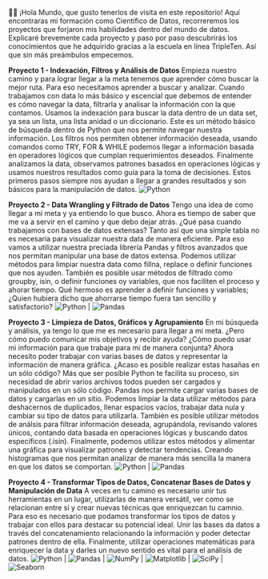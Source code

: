 🙋‍♂️ ¡Hola Mundo, que gusto tenerlos de visita en este repositorio!
Aquí encontraras mi formación como Científico de Datos, recorreremos los proyectos que forjaron mis habilidades dentro del mundo de datos.
Explicaré brevemente cada proyecto y paso por paso descubrirás los conocimientos que he adquirido gracias a la escuela en línea TripleTen.
Así que sin más preámbulos empecemos.

**Proyecto 1 - Indexación, Filtros y Análisis de Datos**
Empieza nuestro camino y para lograr llegar a la meta tenemos que aprender cómo buscar la mejor ruta. Para eso necesitamos aprender a buscar y analizar.
Cuando trabajamos con data lo más básico y escencial que debemos de entender es cómo navegar la data, filtrarla y analisar la información con la que contamos.
Usamos la indexación para buscar la data dentro de un data set, ya sea un lista, una lista anidad o un diccionario. Este es un método básico de búsqueda dentro de Python que nos permite navegar nuestra información.
Los filtros nos permiten obtener información deseada, usando comandos como TRY, FOR & WHILE podemos llegar a información basada en operadores lógicos que cumplan requerimientos deseados.
Finalmente analizamos la data, observamos patrones basados en operaciones lógicas y usamos nuestros resultados como guía para la toma de decisiones.
Estos primeros pasos siempre nos ayudan a llegar a grandes resultados y son básicos para la manipulación de datos.
![Python](https://img.shields.io/badge/python-3670A0?style=for-the-badge&logo=python&logoColor=ffdd54)

**Proyecto 2 - Data Wrangling y Filtrado de Datos**
Tengo una idea de como llegar a mi meta y ya entiendo lo que busco. Ahora es tiempo de saber que me va a servir en el camino y que debo dejar atrás.
¿Qué pasa cuando trabajamos con bases de datos extensas? Tanto así que una simple tabla no es necesaria para visualizar nuestra data de manera eficiente.
Para eso vamos a utilizar nuestra preciada librería Pandas y filtros avanzados que nos permitan manipular una base de datos extensa.
Podemos utilizar métodos para limpiar nuestra data como fillna, replace o definir funciones que nos ayuden.
También es posible usar métodos de filtrado como groupby, isin, o definir funciones oy variables, que nos faciliten el proceso y ahorar tiempo.
Qué hermoso es aprender a definir funciones y variables; ¿Quien hubiera dicho que ahorrarse tiempo fuera tan sencillo y satisfactorio?
![Python](https://img.shields.io/badge/python-3670A0?style=for-the-badge&logo=python&logoColor=ffdd54) | 	![Pandas](https://img.shields.io/badge/pandas-%23150458.svg?style=for-the-badge&logo=pandas&logoColor=white)

**Proyecto 3 - Limpieza de Datos, Gráficos y Agrupamiento**
En mi búsqueda y análisis, ya tengo lo que me es necesario para llegar a mi meta. ¿Pero cómo puedo comunicar mis objetivos y recibir ayuda? ¿Cómo puedo usar mi información para que trabaje para mi de manera conjunta?
Ahora necesito poder trabajar con varias bases de datos y representar la información de manera gráfica. ¿Acaso es posible realizar estas hasañas en un sólo código?
Más que ser posible Python te facilita su proceso, sin necesidad de abrir varios archivos todos pueden ser cargados y manipulados en un sólo código.
Pandas nos permite cargar varias bases de datos y cargarlas en un sitio.
Podemos limpiar la data utilizar métodos para deshacernos de duplicados, llenar espacios vacíos, trabajar data nula y cambiar su tipo de datos para utilizarla.
También es posible utilizar métodos de análsis para filtrar información deseada, agrupándola, revisando valores únicos, contando data basada en operaciones lógicas y buscando datos específicos (.isin).
Finalmente, podemos utilizar estos métodos y alimentar una gráfica para visualizar patrones y detectar tendencias. Creando histogramas que nos permitan analizar de manera más sencilla la manera en que los datos se comportan.
![Python](https://img.shields.io/badge/python-3670A0?style=for-the-badge&logo=python&logoColor=ffdd54) | 	![Pandas](https://img.shields.io/badge/pandas-%23150458.svg?style=for-the-badge&logo=pandas&logoColor=white)

**Proyecto 4 - Transformar Tipos de Datos, Concatenar Bases de Datos y Manipulación de Data**
A veces en tu camino es necesario unir tus herramientas en un lugar, utilizarlas de manera versátil, ver como se relacionan entre sí y crear nuevas técnicas que enriquezcan tu camnio.
Para eso es necesario que podamos transformar los tipos de datos y trabajar con ellos para destacar su potencial ideal.
Unir las bases da datos a través del concatenamiento relacionando la información y poder detectar patrones dentro de ella.
Finalmente, utilizar operaciones matemáticas para enriquecer la data y darles un nuevo sentido es vital para el análisis de datos.
![Python](https://img.shields.io/badge/python-3670A0?style=for-the-badge&logo=python&logoColor=ffdd54) | 	![Pandas](https://img.shields.io/badge/pandas-%23150458.svg?style=for-the-badge&logo=pandas&logoColor=white) | ![NumPy](https://img.shields.io/badge/numpy-%23013243.svg?style=for-the-badge&logo=numpy&logoColor=white) | ![Matplotlib](https://img.shields.io/badge/Matplotlib-%23ffffff.svg?style=for-the-badge&logo=Matplotlib&logoColor=black) | ![SciPy](https://img.shields.io/badge/SciPy-%230C55A5.svg?style=for-the-badge&logo=scipy&logoColor=%white) | ![Seaborn](https://img.shields.io/badge/SEABORN-%26style%3Dplastic)
